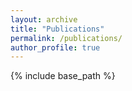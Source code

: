 ```yaml
---
layout: archive
title: "Publications"
permalink: /publications/
author_profile: true
---
```


{% include base_path %}

<style>
div.title,div.ftheader,span.venue,span.highlight{font-weight:600}
h4,div.title,{font-size:100%}
img.img_responsive{width:100%;height:auto;display:block}
div.ftheader a:link,
div.ftheader a:visited,
div.ftsubheader a:link,
div.ftsubheader a:visited{color:#FFFFFF;text-decoration:none}
div.title a:link,
div.title a:visited{color:#000000}
div.authors a:link,
div.authors a:visited{color:#777777}
div.content a:hover,
div.content a:hover div.text,
div.ftsubheader a:hover{text-decoration:underline}
#span.me{color:#000000;font-weight:600;text-decoration:underline}
span.me{color:#000000;font-weight:600}
span.author{white-space:nowrap}
div.header,div.container,div.content,div.img,div.text{display:inline-block;zoom:1;display*:inline;text-align:left;margin-left:auto;margin-right:auto;vertical-align:middle;max-width:960px}
div.header,div.container{min-width:330px}
div.img,div.text{padding-left:10px;padding-right:10px}
div.header{line-height:50px}
div.ftheader,div.ftsubheader{display:inline-block;color:#FFF}
div.ftheader{float:left;padding-left:15px;font-size:1.17em}
div.ftsubheader{float:right;padding-left:20px;padding-right:20px}
div.outercontainer,div.content{padding-top:0px;padding-bottom:0px}
div.container,div.content{width:100%}
div.body{margin-top:50px}
div.content{margin-bottom:10px}
div.heading{text-align:left;position:relative;z-index:1}
div.heading div.img{padding:30px 30px 30px 10px;max-width:30%}
div.heading div.img img{width:200px}
div.heading span.tag{padding-right:15px}
div.heading ul{padding-bottom:0px}
div.publication{padding-top:0px;padding-bottom:20px}
div.publication div.img{max-width:300px;padding-right:0px;padding-top:5px}
div.publication div.text{max-width:650px;text-align:left;vertical-align:top}
div.authors{font-size:100%;color:#777777}
span.venue,span.highlight,
div.publication span.tag{padding-right:0px;font-size:100%}
span.highlight,
span.highlight a:link,
span.highlight a:visited{color:#BB2222}
span.fullvenue{padding-left:8px}
div.anchor{border-top:50px solid transparent;margin-top:-50px}
div.recruit{display:none}
</style>


